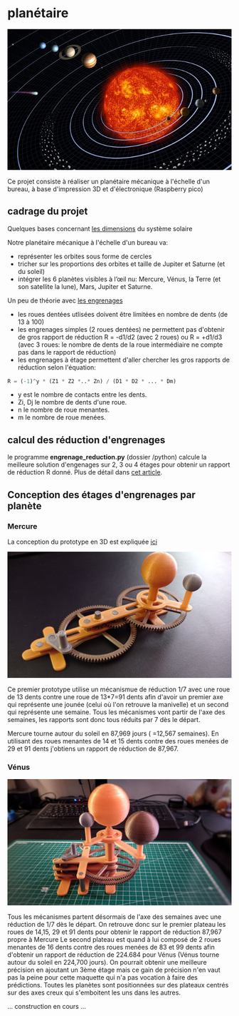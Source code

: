 # planétaire

![système solaire](_gitdoc/solar-system.jpg)

Ce projet consiste à réaliser un planétaire mécanique à l'échelle d'un bureau, à base d'impression 3D et d'électronique (Raspberry pico)

## cadrage du projet 

Quelques bases concernant [les dimensions](https://www.papsdroid.fr/post/planetaire) du système solaire

Notre planétaire mécanique à l'échelle d'un bureau va:
* représenter les orbites sous forme de cercles
* tricher sur les proportions des orbites et taille de Jupiter et Saturne (et du soleil)
* intégrer les 6 planètes visibles à l’œil nu: Mercure, Vénus, la Terre (et son satellite la lune), Mars, Jupiter et Saturne.

Un peu de théorie avec [les engrenages](https://www.papsdroid.fr/post/planetaire-engrenages)
* les roues dentées utlisées doivent être limitées en nombre de dents (de 13 à 100)
* les engrenages simples (2 roues dentées) ne permettent pas d'obtenir de gros rapport de réduction R = -d1/d2 (avec 2 roues) ou R = +d1/d3 (avec 3 roues: le nombre de dents de la roue intermédiaire ne compte pas dans le rapport de réduction)
* les engrenages à étage permettent d'aller chercher les gros rapports de réduction selon l'équation:

```python
R = (-1)^y * (Z1 * Z2 *..* Zn) / (D1 * D2 * ... * Dm)
```

* y est le nombre de contacts entre les dents.
* Zi, Dj le nombre de dents d'une roue.
* n le nombre de roue menantes.
* m le nombre de roue menées.


## calcul des réduction d'engrenages 

le programme **engrenage_reduction.py** (dossier /python) calcule la meilleure solution d'engenages sur 2, 3 ou 4 étages pour obtenir un rapport de réduction R donné. Plus de détail dans [cet article](https://www.papsdroid.fr/post/planetaire-calcul-engrenages).

## Conception des étages d'engrenages par planète

### Mercure
La conception du prototype en 3D est expliquée [ici](https://www.papsdroid.fr/post/mercure)

![Mercure](_gitdoc/Mercure.jpg)

Ce premier prototype utilise un mécanismue de réduction 1/7 avec une roue de 13 dents contre une roue de 13*7=91 dents afin d'avoir un premier axe qui représente une jounée (celui où l'on retrouve la manivelle) et un second qui représente une semaine. Tous les mécanismes vont partir de l'axe des semaines, les rapports sont donc tous réduits par 7 dès le départ.

Mercure tourne autour du soleil en 87,969 jours ( =12,567 semaines). En utilisant des roues menantes de 14  et 15 dents contre des roues menées de 29 et 91 dents j'obtiens un rapport de réduction de 87,967.


### Vénus

![Venus](_gitdoc/Venus.jpeg)

Tous les mécanismes partent désormais de l'axe des semaines avec une réduction de 1/7 dès le départ.
On retrouve donc sur le premier plateau les roues de 14,15, 29 et 91 dents pour obtenir le rapport de réduction 87,967 propre à Mercure 
Le second plateau est quand à lui composé de 2 roues menantes de 16 dents contre des roues menées de 83 et 99 dents afin d'obtenir un rapport de réduction de 224.684 pour Vénus (Vénus tourne autour du soleil en 224,700 jours). On pourrait obtenir une meilleure précision en ajoutant un 3ème étage mais ce gain de précision n'en vaut pas la peine pour cette maquette qui n'a pas vocation à faire des prédictions.
Toutes les planètes sont positionnées sur des plateaux centrés sur des axes creux qui s'emboitent les uns dans les autres.

... construction en cours ...
